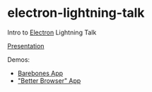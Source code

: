 # electron-lightning-talk
Intro to [Electron](http://electron.atom.io) Lightning Talk

[Presentation](http://chriskwan.github.io/electron-lightning-talk)

Demos:
* [Barebones App](http://github.com/chriskwan/electron-bare-bones)
* ["Better Browser" App](http://github.com/chriskwan/electron-demo-app)
